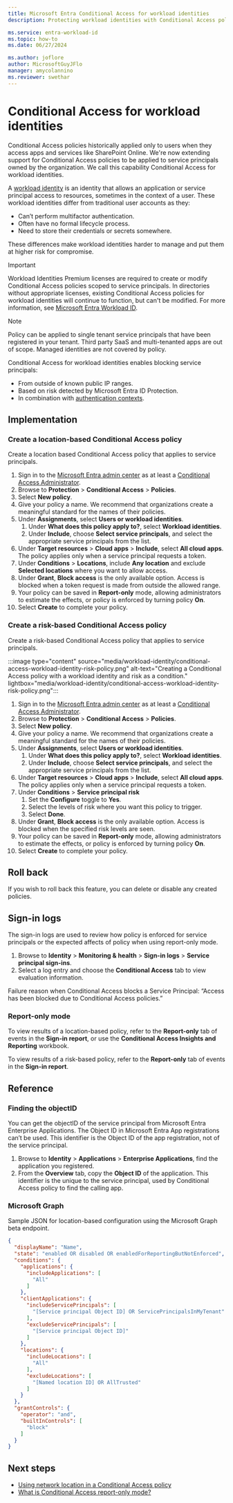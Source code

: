 ```yaml
---
title: Microsoft Entra Conditional Access for workload identities 
description: Protecting workload identities with Conditional Access policies

ms.service: entra-workload-id
ms.topic: how-to
ms.date: 06/27/2024

ms.author: joflore
author: MicrosoftGuyJFlo
manager: amycolannino
ms.reviewer: swethar
---
```

# Conditional Access for workload identities

Conditional Access policies historically applied only to users when they access apps and services like SharePoint Online. We're now extending support for Conditional Access policies to be applied to service principals owned by the organization. We call this capability Conditional Access for workload identities.

A [workload identity](~/workload-id/workload-identities-overview.md) is an identity that allows an application or service principal access to resources, sometimes in the context of a user. These workload identities differ from traditional user accounts as they:

- Can’t perform multifactor authentication.
- Often have no formal lifecycle process.
- Need to store their credentials or secrets somewhere.

These differences make workload identities harder to manage and put them at higher risk for compromise.

> [!IMPORTANT]
> Workload Identities Premium licenses are required to create or modify Conditional Access policies scoped to service principals.
> In directories without appropriate licenses, existing Conditional Access policies for workload identities will continue to function, but can't be modified. For more information, see [Microsoft Entra Workload ID](https://www.microsoft.com/security/business/identity-access/microsoft-entra-workload-identities#office-StandaloneSKU-k3hubfz).  

> [!NOTE]
> Policy can be applied to single tenant service principals that have been registered in your tenant. Third party SaaS and multi-tenanted apps are out of scope. Managed identities are not covered by policy.

Conditional Access for workload identities enables blocking service principals:

- From outside of known public IP ranges.
- Based on risk detected by Microsoft Entra ID Protection.
- In combination with [authentication contexts](concept-conditional-access-cloud-apps.md#authentication-context).

## Implementation

### Create a location-based Conditional Access policy

Create a location based Conditional Access policy that applies to service principals.

1. Sign in to the [Microsoft Entra admin center](https://entra.microsoft.com) as at least a [Conditional Access Administrator](../role-based-access-control/permissions-reference.md#conditional-access-administrator).
1. Browse to **Protection** > **Conditional Access** > **Policies**.
1. Select **New policy**.
1. Give your policy a name. We recommend that organizations create a meaningful standard for the names of their policies.
1. Under **Assignments**, select **Users or workload identities**.
   1. Under **What does this policy apply to?**, select **Workload identities**.
   1. Under **Include**, choose **Select service principals**, and select the appropriate service principals from the list.
1. Under **Target resources** > **Cloud apps** > **Include**, select **All cloud apps**. The policy applies only when a service principal requests a token.
1. Under **Conditions** > **Locations**, include **Any location** and exclude **Selected locations** where you want to allow access.
1. Under **Grant**, **Block access** is the only available option. Access is blocked when a token request is made from outside the allowed range.
1. Your policy can be saved in **Report-only** mode, allowing administrators to estimate the effects, or policy is enforced by turning policy **On**.
1. Select **Create** to complete your policy.

### Create a risk-based Conditional Access policy

Create a risk-based Conditional Access policy that applies to service principals.

:::image type="content" source="media/workload-identity/conditional-access-workload-identity-risk-policy.png" alt-text="Creating a Conditional Access policy with a workload identity and risk as a condition." lightbox="media/workload-identity/conditional-access-workload-identity-risk-policy.png":::

1. Sign in to the [Microsoft Entra admin center](https://entra.microsoft.com) as at least a [Conditional Access Administrator](../role-based-access-control/permissions-reference.md#conditional-access-administrator).
1. Browse to **Protection** > **Conditional Access** > **Policies**.
1. Select **New policy**.
1. Give your policy a name. We recommend that organizations create a meaningful standard for the names of their policies.
1. Under **Assignments**, select **Users or workload identities**.
   1. Under **What does this policy apply to?**, select **Workload identities**.
   1. Under **Include**, choose **Select service principals**, and select the appropriate service principals from the list.
1. Under **Target resources** > **Cloud apps** > **Include**, select **All cloud apps**. The policy applies only when a service principal requests a token.
1. Under **Conditions** > **Service principal risk**
   1. Set the **Configure** toggle to **Yes**.
   1. Select the levels of risk where you want this policy to trigger.
   1. Select **Done**.
1. Under **Grant**, **Block access** is the only available option. Access is blocked when the specified risk levels are seen.
1. Your policy can be saved in **Report-only** mode, allowing administrators to estimate the effects, or policy is enforced by turning policy **On**.
1. Select **Create** to complete your policy.

## Roll back

If you wish to roll back this feature, you can delete or disable any created policies.

## Sign-in logs

The sign-in logs are used to review how policy is enforced for service principals or the expected affects of policy when using report-only mode.

1. Browse to **Identity** > **Monitoring & health** > **Sign-in logs** > **Service principal sign-ins**.
1. Select a log entry and choose the **Conditional Access** tab to view evaluation information.

Failure reason when Conditional Access blocks a Service Principal: “Access has been blocked due to Conditional Access policies.”

### Report-only mode

To view results of a location-based policy, refer to the **Report-only** tab of events in the **Sign-in report**, or use the **Conditional Access Insights and Reporting** workbook.

To view results of a risk-based policy, refer to the **Report-only** tab of events in the **Sign-in report**.

## Reference

### Finding the objectID

You can get the objectID of the service principal from Microsoft Entra Enterprise Applications. The Object ID in Microsoft Entra App registrations can’t be used. This identifier is the Object ID of the app registration, not of the service principal.

1. Browse to **Identity** > **Applications** > **Enterprise Applications**, find the application you registered.
1. From the **Overview** tab, copy the **Object ID** of the application. This identifier is the unique to the service principal, used by Conditional Access policy to find the calling app.

### Microsoft Graph

Sample JSON for location-based configuration using the Microsoft Graph beta endpoint.

```json
{
  "displayName": "Name",
  "state": "enabled OR disabled OR enabledForReportingButNotEnforced",
  "conditions": {
    "applications": {
      "includeApplications": [
        "All"
      ]
    },
    "clientApplications": {
      "includeServicePrincipals": [
        "[Service principal Object ID] OR ServicePrincipalsInMyTenant"
      ],
      "excludeServicePrincipals": [
        "[Service principal Object ID]"
      ]
    },
    "locations": {
      "includeLocations": [
        "All"
      ],
      "excludeLocations": [
        "[Named location ID] OR AllTrusted"
      ]
    }
  },
  "grantControls": {
    "operator": "and",
    "builtInControls": [
      "block"
    ]
  }
}
```

## Next steps

- [Using network location in a Conditional Access policy](concept-assignment-network.md)
- [What is Conditional Access report-only mode?](concept-conditional-access-report-only.md)
